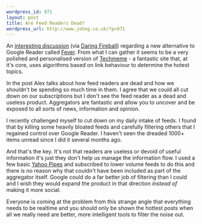 ```yaml
--- 
wordpress_id: 971
layout: post
title: Are Feed Readers Dead?
wordpress_url: http://www.johng.co.uk/?p=971
---
```

An <a href="http://al3x.net/2009/07/18/fever-and-the-future-of-feed-readers.html">interesting discussion</a> (via <a href="http://daringfireball.net/linked/2009/07/21/payne-feed-readers">Daring Fireball</a>) regarding a new alternative to Google Reader called <a href="http://feedafever.com/">Fever</a>. From what I can gather it seems to be a very polished and personalised version of <a href="http://techmeme.com/">Techmeme</a> - a fantastic site that, at it's core, uses algorithms based on link behaviour to determine the hotest topics.

In the post Alex talks about how feed readers are dead and how we shouldn't be spending so much time in them. I agree that we could all cut down on our subscriptions but I don't see the feed reader as a dead and useless product. Aggregators are fantastic and allow you to uncover and be exposed to all sorts of news, information and opinion.

I recently challenged myself to cut down on my daily intake of feeds. I found that by killing some heavily bloated feeds and carefully filtering others that I regained control over Google Reader. I haven't seen the dreaded 1000+ items unread since I did it several months ago.

And that's the key. It's not that readers are useless or devoid of useful information it's just they don't help us manage the information flow. I used a few basic <a href="http://pipes.yahoo.com/">Yahoo Pipes</a> and subscribed to lower volume feeds to do this and there is no reason why that couldn't have been included as part of the aggregator itself. Google could do a far better job of filtering than I could and I wish they would expand the product in that direction <em>instead of</em> making it more social.

Everyone is coming at the problem from this strange angle that everything needs to be realtime and you should only be shown the hottest posts when all we really need are better, more intelligent tools to filter the noise out.
